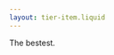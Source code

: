 ```yaml
---
layout: tier-item.liquid
---
```

<!--
tiersTitle: {{ tiersTitle }}

tiersId: {{ tiersId }}

id: {{ entries[page.fileSlug].id }}

title: {{ entries[page.fileSlug].title }}

rank: {{ entries[page.fileSlug].rank }}
-->

The bestest.